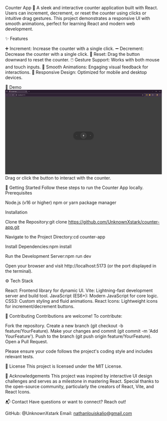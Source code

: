 Counter App 🧮
A sleek and interactive counter application built with React. Users can increment, decrement, or reset the counter using clicks or intuitive drag gestures. This project demonstrates a responsive UI with smooth animations, perfect for learning React and modern web development.

✨ Features

➕ Increment: Increase the counter with a single click.
➖ Decrement: Decrease the counter with a single click.
🔄 Reset: Drag the button downward to reset the counter.
🖱️ Gesture Support: Works with both mouse and touch inputs.
🎨 Smooth Animations: Engaging visual feedback for interactions.
📱 Responsive Design: Optimized for mobile and desktop devices.


📸 Demo
![Counter App Screenshot](./screenshots/demo.png)
Drag or click the button to interact with the counter.

🚀 Getting Started
Follow these steps to run the Counter App locally.
Prerequisites

Node.js (v16 or higher)
npm or yarn package manager

Installation

Clone the Repository:git clone https://github.com/UnknownXstark/counter-app.git


Navigate to the Project Directory:cd counter-app


Install Dependencies:npm install


Run the Development Server:npm run dev

Open your browser and visit http://localhost:5173 (or the port displayed in the terminal).


⚙️ Tech Stack

React: Frontend library for dynamic UI.
Vite: Lightning-fast development server and build tool.
JavaScript (ES6+): Modern JavaScript for core logic.
CSS3: Custom styling and fluid animations.
React Icons: Lightweight icons for increment/decrement buttons.


🤝 Contributing
Contributions are welcome! To contribute:

Fork the repository.
Create a new branch (git checkout -b feature/YourFeature).
Make your changes and commit (git commit -m 'Add YourFeature').
Push to the branch (git push origin feature/YourFeature).
Open a Pull Request.

Please ensure your code follows the project's coding style and includes relevant tests.

📜 License
This project is licensed under the MIT License.

🙌 Acknowledgements
This project was inspired by interactive UI design challenges and serves as a milestone in mastering React. Special thanks to the open-source community, particularly the creators of React, Vite, and React Icons.

📬 Contact
Have questions or want to connect? Reach out!

GitHub: @UnknownXstark
Email: nathanlouiskalio@gmail.com

